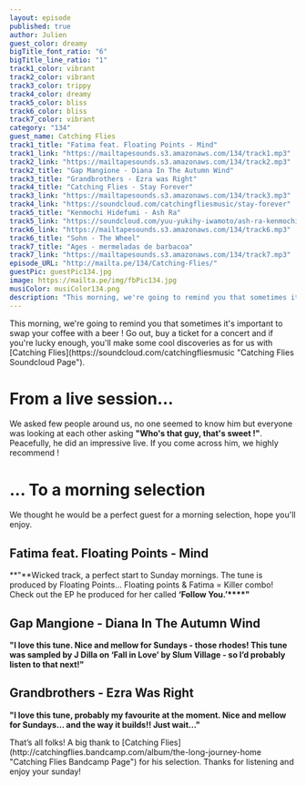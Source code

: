 ```yaml
---
layout: episode
published: true
author: Julien
guest_color: dreamy
bigTitle_font_ratio: "6"
bigTitle_line_ratio: "1"
track1_color: vibrant
track2_color: vibrant
track3_color: trippy
track4_color: dreamy
track5_color: bliss
track6_color: bliss
track7_color: vibrant
category: "134"
guest_name: Catching Flies
track1_title: "Fatima feat. Floating Points - Mind"
track1_link: "https://mailtapesounds.s3.amazonaws.com/134/track1.mp3"
track2_link: "https://mailtapesounds.s3.amazonaws.com/134/track2.mp3"
track2_title: "Gap Mangione - Diana In The Autumn Wind"
track3_title: "Grandbrothers - Ezra was Right"
track4_title: "Catching Flies - Stay Forever"
track3_link: "https://mailtapesounds.s3.amazonaws.com/134/track3.mp3"
track4_link: "https://soundcloud.com/catchingfliesmusic/stay-forever"
track5_title: "Kenmochi Hidefumi - Ash Ra"
track5_link: "https://soundcloud.com/yuu-yukihy-iwamoto/ash-ra-kenmochi-hidefumi"
track6_link: "https://mailtapesounds.s3.amazonaws.com/134/track6.mp3"
track6_title: "Sohn - The Wheel"
track7_title: "Ages - mermeladas de barbacoa"
track7_link: "https://mailtapesounds.s3.amazonaws.com/134/track7.mp3"
episode_URL: "http://mailta.pe/134/Catching-Flies/"
guestPic: guestPic134.jpg
image: https://mailta.pe/img/fbPic134.jpg
musiColor: musiColor134.png
description: "This morning, we're going to remind you that sometimes it's important to swap your coffee with a beer !  Go out, buy a ticket for a concert and if you're lucky enough, you'll make some cool discoveries as for us with Catching Flies."
---
```


<p id="introduction">
This morning, we're going to remind you that sometimes it's important to swap your coffee with a beer ! 
Go out, buy a ticket for a concert and if you're lucky enough, you'll make some cool discoveries as for us with [Catching Flies](https://soundcloud.com/catchingfliesmusic "Catching Flies Soundcloud Page").</p>

# From a live session... 
We asked few people around us, no one seemed to know him but everyone was looking at each other asking **"**Who's that guy, that's sweet !**"**.  Peacefully, he did an impressive live. If you come across him, we highly recommend ! 

# ... To a morning selection
We thought he would be a perfect guest for a morning selection, hope you'll enjoy.

## Fatima feat. Floating Points - Mind
**"**Wicked track, a perfect start to Sunday mornings. The tune is produced by Floating Points... Floating points & Fatima = Killer combo! Check out the EP he produced for her called **‘**Follow You.**’****"**

## Gap Mangione - Diana In The Autumn Wind
**"**I love this tune. Nice and mellow for Sundays - those rhodes! This tune was sampled by J Dilla on **‘**Fall in Love**’** by Slum Village - so I’d probably listen to that next!**"**

## Grandbrothers - Ezra Was Right
**"**I love this tune, probably my favourite at the moment. Nice and mellow for Sundays… and the way it builds!! Just wait…**"**

<p id="outroduction">
That’s all folks! A big thank to [Catching Flies](http://catchingflies.bandcamp.com/album/the-long-journey-home "Catching Flies Bandcamp Page") for his selection. Thanks for listening and enjoy your sunday!
</p>